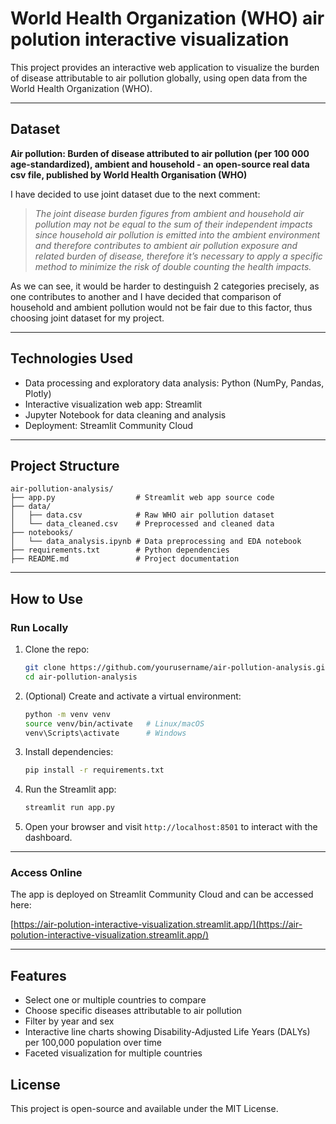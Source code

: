 # World Health Organization (WHO) air polution interactive visualization
This project provides an interactive web application to visualize the burden of disease attributable to air pollution globally, using open data from the World Health Organization (WHO).

---

## **Dataset**
**Air pollution: Burden of disease attributed to air pollution (per 100 000 age-standardized), ambient and household - an open-source real data csv file, published by World Health Organisation (WHO)**

I have decided to use joint dataset due to the next comment:

> *The joint disease burden figures from ambient and household air pollution may not be equal to the sum of their independent impacts since household air pollution is emitted into the ambient environment and therefore contributes to ambient air pollution exposure and related burden of disease, therefore it’s necessary to apply a specific method to minimize the risk of double counting the health impacts.*

As we can see, it would be harder to destinguish 2 categories precisely, as one contributes to another and I have decided that comparison of household and ambient pollution would not be fair due to this factor, thus choosing joint dataset for my project.

---

## Technologies Used

* Data processing and exploratory data analysis: Python (NumPy, Pandas, Plotly)
* Interactive visualization web app: Streamlit
* Jupyter Notebook for data cleaning and analysis
* Deployment: Streamlit Community Cloud

---

## Project Structure

```
air-pollution-analysis/
├── app.py                  # Streamlit web app source code
├── data/
│   ├── data.csv            # Raw WHO air pollution dataset
│   └── data_cleaned.csv    # Preprocessed and cleaned data
├── notebooks/
│   └── data_analysis.ipynb # Data preprocessing and EDA notebook
├── requirements.txt        # Python dependencies
├── README.md               # Project documentation
```

---

## How to Use

### Run Locally

1. Clone the repo:

   ```bash
   git clone https://github.com/yourusername/air-pollution-analysis.git
   cd air-pollution-analysis
   ```

2. (Optional) Create and activate a virtual environment:

   ```bash
   python -m venv venv
   source venv/bin/activate   # Linux/macOS
   venv\Scripts\activate      # Windows
   ```

3. Install dependencies:

   ```bash
   pip install -r requirements.txt
   ```

4. Run the Streamlit app:

   ```bash
   streamlit run app.py
   ```

5. Open your browser and visit `http://localhost:8501` to interact with the dashboard.

---

### Access Online

The app is deployed on Streamlit Community Cloud and can be accessed here:

[https://air-polution-interactive-visualization.streamlit.app/](https://air-polution-interactive-visualization.streamlit.app/)

---

## Features

* Select one or multiple countries to compare
* Choose specific diseases attributable to air pollution
* Filter by year and sex
* Interactive line charts showing Disability-Adjusted Life Years (DALYs) per 100,000 population over time
* Faceted visualization for multiple countries

## License

This project is open-source and available under the MIT License.
